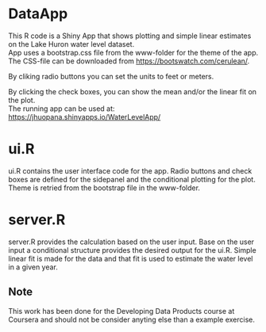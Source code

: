 # DataApp

This R code is a Shiny App that shows plotting and simple linear estimates on the Lake Huron water level dataset.  
App uses a bootstrap.css file from the www-folder for the theme of the app. The CSS-file can be downloaded from https://bootswatch.com/cerulean/. 

By cliking radio buttons you can set the units to feet or meters. 

By clicking the check boxes, you can show the mean and/or the linear fit on the plot.   
The running app can be used at: https://jhuopana.shinyapps.io/WaterLevelApp/


# ui.R
ui.R contains the user interface code for the app. Radio buttons and check boxes are defined for the sidepanel and the conditional plotting for the plot. Theme is retried from the bootstrap file in the www-folder.

# server.R
server.R provides the calculation based on the user input. Base on the user input a conditional structure provides the desired output for the ui.R. Simple linear fit is made for the data and that fit is used to estimate the water level in a given year.

## Note
This work has been done for the Developing Data Products course at Coursera and should not be consider anyting else than a example exercise.

